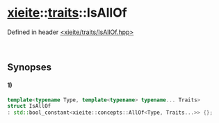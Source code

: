 # [xieite](../../xieite.md)\:\:[traits](../../traits.md)\:\:IsAllOf
Defined in header [<xieite/traits/IsAllOf.hpp>](../../../include/xieite/traits/IsAllOf.hpp)

&nbsp;

## Synopses
#### 1)
```cpp
template<typename Type, template<typename> typename... Traits>
struct IsAllOf
: std::bool_constant<xieite::concepts::AllOf<Type, Traits...>> {};
```
